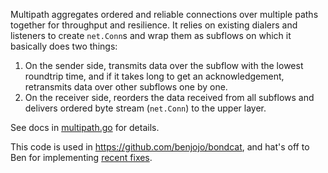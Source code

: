 Multipath aggregates ordered and reliable connections over multiple paths together for throughput and resilience. It relies on existing dialers and listeners to create `net.Conn`s and wrap them as subflows on which it basically does two things:

1. On the sender side, transmits data over the subflow with the lowest roundtrip time, and if it takes long to get an acknowledgement, retransmits data over other subflows one by one.
1. On the receiver side, reorders the data received from all subflows and delivers ordered byte stream (`net.Conn`) to the upper layer.

See docs in [multipath.go](multipath.go) for details.

This code is used in https://github.com/benjojo/bondcat, and hat's off to Ben for implementing [recent fixes](https://github.com/benjojo/bondcat/tree/main/multipath).
